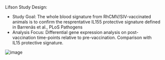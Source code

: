 Lifson Study Design:
- Study Goal: The whole blood signature from RhCMV/SIV-vaccinated animals is to confirm the resprentative IL155 protective signature defined in Barrenäs et al., PLoS Pathogens
- Analysis Focus: Differential gene expression analysis on post-vaccination time-points relative to pre-vaccination. Comparison with IL15 protective signature.

![image](https://github.com/user-attachments/assets/d664ae14-b954-481d-b2ff-61b38264e9f4)
